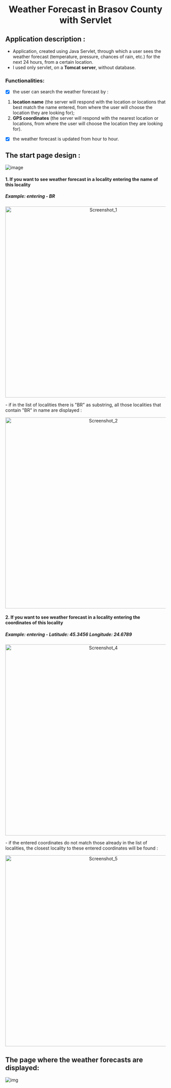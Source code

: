 
<h1 align="center"> Weather Forecast in Brasov County with Servlet</h1>

<h2>Application description :</h2>

* Application, created using Java Servlet, through which a user sees the weather forecast (temperature, pressure, chances of rain, etc.) for the next 24 hours, from a certain location.
* I used only servlet, on a **Tomcat server**, without database.

<h3>Functionalities:</h3>

- [X] the user can search the weather forecast by :
1. **location name** (the server will respond with the location or locations that best match the name entered, from where the user will choose the location they are looking for);
2. **GPS coordinates** (the server will respond with the nearest location or locations, from where the user will choose the location they are looking for).

- [X] the weather forecast is updated from hour to hour.

<h2>The start page design :</h2>

![image](https://user-images.githubusercontent.com/58684695/101262674-1c304d80-3749-11eb-82aa-4ecd939472f6.png)

<h4> 1. If you want to see weather forecast in a locality entering the name of this locality</h4>
<h5> Example: entering - BR</h5>
<p align="center">
<img width="600" alt="Screenshot_1" src="https://user-images.githubusercontent.com/58684695/101654779-8e56aa00-3a49-11eb-805a-286b8688e9c1.png">
</p>
- if in the list of localities there is "BR" as substring, all those localities that contain "BR" in name are displayed :
<p align="center">
<img width="600" alt="Screenshot_2" src="https://user-images.githubusercontent.com/58684695/101656029-e9d56780-3a4a-11eb-9d5d-49fa8af1dcca.png">
</p>

<h4> 2. If you want to see weather forecast in a locality entering the coordinates of this locality</h4>
<h5> Example: entering - Latitude: 45.3456 Longitude: 24.6789</h5>
<p align="center">
<img width="600" alt="Screenshot_4" src="https://user-images.githubusercontent.com/58684695/101657207-4be29c80-3a4c-11eb-9937-8d216c6f8410.png">
</p>
- if the entered coordinates do not match those already in the list of localities, the closest locality to these entered coordinates will be found :
<p align="center">
<img width="600" align="center" alt="Screenshot_5" src="https://user-images.githubusercontent.com/58684695/101657272-5b61e580-3a4c-11eb-9322-242601e050a7.png">
</p>

<h2>The page where the weather forecasts are displayed:</h2>

![img](https://user-images.githubusercontent.com/58684695/102120114-bd568c80-3e4a-11eb-9659-9e0c53ac27c4.png)
